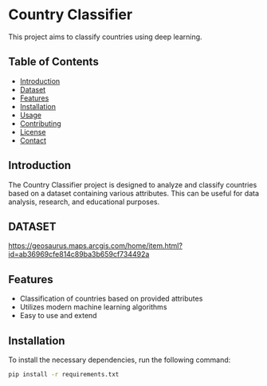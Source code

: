 # Country Classifier

This project aims to classify countries using deep learning.

## Table of Contents

- [Introduction](#introduction)
- [Dataset](#dataset)
- [Features](#features)
- [Installation](#installation)
- [Usage](#usage)
- [Contributing](#contributing)
- [License](#license)
- [Contact](#contact)

## Introduction

The Country Classifier project is designed to analyze and classify countries based on a dataset containing various attributes. This can be useful for data analysis, research, and educational purposes.

## DATASET
https://geosaurus.maps.arcgis.com/home/item.html?id=ab36969cfe814c89ba3b659cf734492a

## Features

- Classification of countries based on provided attributes
- Utilizes modern machine learning algorithms
- Easy to use and extend

## Installation

To install the necessary dependencies, run the following command:

```bash
pip install -r requirements.txt
